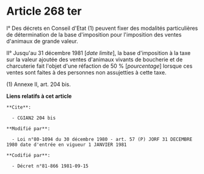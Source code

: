 # Article 268 ter

I° Des décrets en Conseil d'Etat (1) peuvent fixer des modalités particulières de détermination de la base d'imposition pour
l'imposition des ventes d'animaux de grande valeur.

II° Jusqu'au 31 décembre 1981 [*date limite*], la base d'imposition à la taxe sur la valeur ajoutée des ventes d'animaux
vivants de boucherie et de charcuterie fait l'objet d'une réfaction de 50 % [*pourcentage*] lorsque ces ventes sont faites à
des personnes non assujetties à cette taxe.

(1) Annexe II, art. 204 bis.

**Liens relatifs à cet article**

	**Cite**:

	  - CGIAN2 204 bis

	**Modifié par**:

	  - Loi n°80-1094 du 30 décembre 1980 - art. 57 (P) JORF 31 DECEMBRE 1980 date d'entrée en vigueur 1 JANVIER 1981

	**Codifié par**:

	  - Décret n°81-866 1981-09-15
